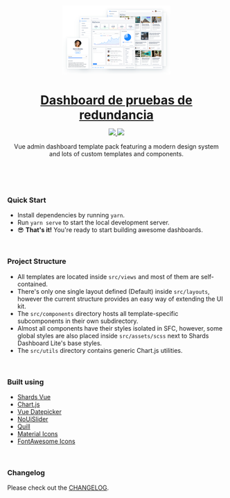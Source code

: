 <p align="center">

<img src="assets/preview.png" width="250" />
</a>
</p>

<h1 align="center" style="border-bottom: none !important; margin-bottom: 5px !important;"><a href="https://designrevision.com/downloads/shards-dashboard-lite-vue/">Dashboard de pruebas de redundancia</a></h1>
<p align="center">
  <a href="#">
    <img src="https://img.shields.io/badge/License-MIT-brightgreen.svg" />
  </a>
  <a href="https://twitter.com/erdnando">
    <img src="https://img.shields.io/twitter/follow/DesignRevision.svg?style=social&label=Follow" />
  </a>
</p>

<p align="center">
Vue admin dashboard template pack featuring a modern design system <br />  and lots of custom templates and components.
</p>


<br />

<br />


<br />

### Quick Start

* Install dependencies by running `yarn`.
* Run `yarn serve` to start the local development server.
* 😎 **That's it!** You're ready to start building awesome dashboards.

<br />

### Project Structure

* All templates are located inside `src/views` and most of them are self-contained.
* There's only one single layout defined (Default) inside `src/layouts`, however the current structure provides an easy way of extending the UI kit.
* The `src/components` directory hosts all template-specific subcomponents in their own subdirectory.
* Almost all components have their styles isolated in SFC, however, some global styles are also placed inside `src/assets/scss` next to Shards Dashboard Lite's base styles.
* The `src/utils` directory contains generic Chart.js utilities.


<br />

### Built using

* [Shards Vue](https://designrevision.com/downloads/shards-vue)
* [Chart.js](http://www.chartjs.org/)
* [Vue Datepicker](https://github.com/charliekassel/vuejs-datepicker)
* [NoUiSlider](https://refreshless.com/nouislider/)
* [Quill](https://quilljs.com/)
* [Material Icons](http://material.io/icons)
* [FontAwesome Icons](http://fontawesome.io)

<br />

### Changelog

Please check out the [CHANGELOG](CHANGELOG.md).

